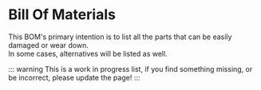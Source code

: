 # Bill Of Materials

This BOM's primary intention is to list all the parts that can be easily damaged or wear down.  
In some cases, alternatives will be listed as well.

::: warning
This is a work in progress list, if you find something missing, or be incorrect, please update the page!
:::